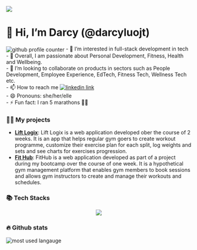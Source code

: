 <img src="https://i.giphy.com/media/v1.Y2lkPTc5MGI3NjExaHk0d2lyMDYzMzNqNHYyOXE3Nm1ybnA4MHJvZTYzdno4eWQ4ZzRmbyZlcD12MV9pbnRlcm5hbF9naWZfYnlfaWQmY3Q9Zw/sGIxhunddTUOHlHXgu/giphy.gif" >
<h1>👋 Hi, I’m Darcy (@darcyluojt) </h1>
<img align="center" src="https://komarev.com/ghpvc/?username=darcyluojt&style=flat-square&color=orange" alt="github profile counter">
- 👀 I’m interested in full-stack development in tech<br>
- 🌱 Overall, I am passionate about Personal Development, Fitness, Health and Wellbeing. <br>
- 💞️ I’m looking to collaborate on products in sectors such as People Development, Employee Experience, EdTech, Fitness Tech, Wellness Tech etc.<br>
- 📫 How to reach me <a href="https://www.linkedin.com/in/darcyluo/"><img src="https://img.shields.io/badge/LinkedIn-blue?logo=linkedin&logoColor=white&style=for-the-badge" alt="linkedin link"></a><br>
- 😄 Pronouns: she/her/elle <br>
- ⚡ Fun fact: I ran 5 marathons 🏃‍♀️ <br>

### 👩‍💻 My projects
- <a href="https://github.com/darcyluojt/rails-lift-logix.git"><strong>Lift Logix</strong></a>: Lift Logix is a web application developed ober the course of 2 weeks. It is an app that helps regular gym goers to create workout programme, customize their exercise plan for each split, log weights and sets and see charts for exercises progression.
- <a href="https://github.com/darcyluojt/rails-fit-hub.git"><strong>Fit Hub</strong></a>: FitHub is a web application developed as part of a project during my bootcamp over the course of one week. It is a hypothetical gym management platform that enables gym members to book sessions and allows gym instructors to create and manage their workouts and schedules.

### 📚 Tech Stacks

  <p align="center">
  <a href="https://skillicons.dev">
    <img src="https://skillicons.dev/icons?i=ruby,rails,js,postgres,html,css,scss,bootstrap,github,heroku" />
  </a>
</p>

### 🔥 Github stats
<img align='center' src="https://github-readme-stats.vercel.app/api/top-langs/?username=darcyluojt&layout=compact" alt="most used langauge">
